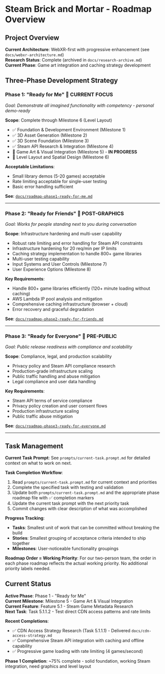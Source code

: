 # Steam Brick and Mortar - Roadmap Overview

## Project Overview

**Current Architecture**: WebXR-first with progressive enhancement (see `docs/webxr-architecture.md`)  
**Research Status**: Complete (archived in `docs/research-archive.md`)  
**Current Phase**: Game art integration and caching strategy development  

## Three-Phase Development Strategy

### **Phase 1: "Ready for Me"** 🚧 **CURRENT FOCUS**
*Goal: Demonstrate all imagined functionality with competency - personal demo-ready*

**Scope**: Complete through Milestone 6 (Level Layout)
- ✅ Foundation & Development Environment (Milestone 1)
- ✅ 3D Asset Generation (Milestone 2) 
- ✅ 3D Scene Foundation (Milestone 3)
- ✅ Steam API Research & Integration (Milestone 4)
- 🚧 Game Art & Visual Integration (Milestone 5) - **IN PROGRESS**
- 🔄 Level Layout and Spatial Design (Milestone 6)

**Acceptable Limitations**:
- Small library demos (5-20 games) acceptable
- Rate limiting acceptable for single-user testing
- Basic error handling sufficient

**See**: [`docs/roadmap-phase1-ready-for-me.md`](./roadmap-phase1-ready-for-me.md)

---

### **Phase 2: "Ready for Friends"** 🔮 **POST-GRAPHICS**
*Goal: Works for people standing next to you during conversation*

**Scope**: Infrastructure hardening and multi-user capability
- Robust rate limiting and error handling for Steam API constraints
- Infrastructure hardening for 20 req/min per IP limits  
- Caching strategy implementation to handle 800+ game libraries
- Multi-user testing capability
- Input Systems and User Controls (Milestone 7)
- User Experience Options (Milestone 8)

**Key Requirements**:
- Handle 800+ game libraries efficiently (120+ minute loading without caching)
- AWS Lambda IP pool analysis and mitigation
- Comprehensive caching infrastructure (browser + cloud)
- Error recovery and graceful degradation

**See**: [`docs/roadmap-phase2-ready-for-friends.md`](./roadmap-phase2-ready-for-friends.md)

---

### **Phase 3: "Ready for Everyone"** 🔮 **PRE-PUBLIC**  
*Goal: Public release readiness with compliance and scalability*

**Scope**: Compliance, legal, and production scalability
- Privacy policy and Steam API compliance research
- Production-grade infrastructure scaling
- Public traffic handling and abuse mitigation
- Legal compliance and user data handling

**Key Requirements**:
- Steam API terms of service compliance
- Privacy policy creation and user consent flows
- Production infrastructure scaling
- Public traffic abuse mitigation

**See**: [`docs/roadmap-phase3-ready-for-everyone.md`](./roadmap-phase3-ready-for-everyone.md)

---

## Task Management

**Current Task Prompt**: See `prompts/current-task.prompt.md` for detailed context on what to work on next.

**Task Completion Workflow**:
1. Read `prompts/current-task.prompt.md` for current context and priorities
2. Complete the specified task with testing and validation
3. Update both `prompts/current-task.prompt.md` and the appropriate phase roadmap file with ✅ completion markers
4. Update the current task prompt with the next priority task
5. Commit changes with clear description of what was accomplished

**Progress Tracking**: 
- **Tasks**: Smallest unit of work that can be committed without breaking the build
- **Stories**: Smallest grouping of acceptance criteria intended to ship together
- **Milestones**: User-noticeable functionality groupings

**Roadmap Order = Working Priority**: For our two-person team, the order in each phase roadmap reflects the actual working priority. No additional priority labels needed.

## Current Status

**Active Phase**: Phase 1 - "Ready for Me"  
**Current Milestone**: Milestone 5 - Game Art & Visual Integration  
**Current Feature**: Feature 5.1 - Steam Game Metadata Research  
**Next Task**: Task 5.1.1.2 - Test direct CDN access patterns and rate limits

**Recent Completions**:
- ✅ CDN Access Strategy Research (Task 5.1.1.1) - Delivered `docs/cdn-access-strategy.md`
- ✅ Comprehensive Steam API integration with caching and offline capability
- ✅ Progressive game loading with rate limiting (4 games/second)

**Phase 1 Completion**: ~75% complete - solid foundation, working Steam integration, need graphics and level layout
